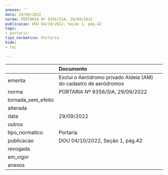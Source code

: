 ```yaml
---
anexos: ''
data: 29/09/2022
norma: PORTARIA Nº 9356/SIA, 29/09/2022
publicacao: DOU 04/10/2022, Seção 1, pág.42
tags:
- portaria
tipo_normatico: Portaria
hide: 
- toc 
 
---
```


|                    | Documento                                                        |
|:-------------------|:-----------------------------------------------------------------|
| ementa             | Exclui o Aeródromo privado Aldeia (AM) do cadastro de aeródromos |
| norma              | PORTARIA Nº 9356/SIA, 29/09/2022                                 |
| tornada_sem_efeito |                                                                  |
| alterada           |                                                                  |
| data               | 29/09/2022                                                       |
| outros             |                                                                  |
| tipo_normatico     | Portaria                                                         |
| publicacao         | DOU 04/10/2022, Seção 1, pág.42                                  |
| revogada           |                                                                  |
| em_vigor           |                                                                  |
| anexos             |                                                                  |